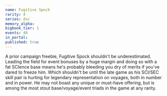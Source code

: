 ```yaml
---
name: Fugitive Spock
rarity: 4
series: dsc
memory_alpha:
bigbook_tier: 1
events: 40
in_portal:
published: true
---
```


A prior campaign freebie, Fugitive Spock shouldn't be underestimated. Leading the field for event bonuses by a huge margin and doing so with a fat SCIence base means he's probably bleeding you dry of merits if you've dared to freeze him. Which shouldn't be until the late game as his SCI/SEC skill pair is hurting for legendary representation on voyages, both in number and in power. He may not boast any unique or must-have offering, but is among the most stout base/voyage/event triads in the game at any rarity.
